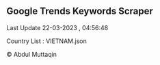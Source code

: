 

## Google Trends Keywords Scraper 
 
Last Update 22-03-2023 , 04:56:48

Country List :
VIETNAM.json



© Abdul Muttaqin 
